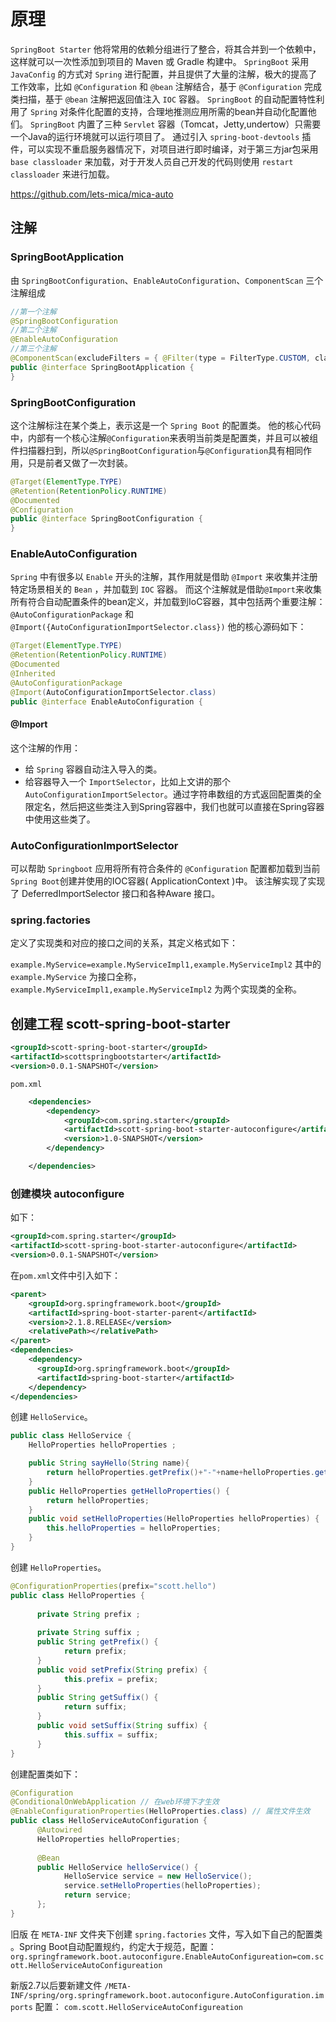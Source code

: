 # 原理

`SpringBoot Starter` 他将常用的依赖分组进行了整合，将其合并到一个依赖中，这样就可以一次性添加到项目的 Maven 或 Gradle 构建中。
`SpringBoot` 采用 `JavaConfig` 的方式对 `Spring` 进行配置，并且提供了大量的注解，极大的提高了工作效率，比如 `@Configuration` 和 `@bean` 注解结合，基于 `@Configuration` 完成类扫描，基于 `@bean` 注解把返回值注入 `IOC` 容器。
`SpringBoot` 的自动配置特性利用了 `Spring` 对条件化配置的支持，合理地推测应用所需的bean并自动化配置他们。
`SpringBoot` 内置了三种 `Servlet` 容器（Tomcat，Jetty,undertow）只需要一个Java的运行环境就可以运行项目了。
通过引入 `spring-boot-devtools` 插件，可以实现不重启服务器情况下，对项目进行即时编译，对于第三方jar包采用 `base classloader` 来加载，对于开发人员自己开发的代码则使用 `restart classloader` 来进行加载。

https://github.com/lets-mica/mica-auto

## 注解
### SpringBootApplication
由 `SpringBootConfiguration`、`EnableAutoConfiguration`、`ComponentScan` 三个注解组成
```java
//第一个注解
@SpringBootConfiguration
//第二个注解
@EnableAutoConfiguration
//第三个注解
@ComponentScan(excludeFilters = { @Filter(type = FilterType.CUSTOM, classes = TypeExcludeFilter.class), @Filter(type = FilterType.CUSTOM, classes = AutoConfigurationExcludeFilter.class) })
public @interface SpringBootApplication {
}
```

### SpringBootConfiguration
这个注解标注在某个类上，表示这是一个 `Spring Boot` 的配置类。
他的核心代码中，内部有一个核心注解`@Configuration`来表明当前类是配置类，并且可以被组件扫描器扫到，所以`@SpringBootConfiguration`与`@Configuration`具有相同作用，只是前者又做了一次封装。
```java
@Target(ElementType.TYPE)
@Retention(RetentionPolicy.RUNTIME)
@Documented
@Configuration
public @interface SpringBootConfiguration {
}
```
### EnableAutoConfiguration
`Spring` 中有很多以 `Enable` 开头的注解，其作用就是借助 `@Import` 来收集并注册特定场景相关的 `Bean` ，并加载到 `IOC` 容器。
而这个注解就是借助`@Import`来收集所有符合自动配置条件的bean定义，并加载到IoC容器，其中包括两个重要注解：`@AutoConfigurationPackage` 和 `@Import({AutoConfigurationImportSelector.class})`
他的核心源码如下：
```java
@Target(ElementType.TYPE)
@Retention(RetentionPolicy.RUNTIME)
@Documented
@Inherited
@AutoConfigurationPackage
@Import(AutoConfigurationImportSelector.class)
public @interface EnableAutoConfiguration {
```

#### @Import
这个注解的作用：
- 给 `Spring` 容器自动注入导入的类。
- 给容器导入一个 `ImportSelector`，比如上文讲的那个 `AutoConfigurationImportSelector`。通过字符串数组的方式返回配置类的全限定名，然后把这些类注入到Spring容器中，我们也就可以直接在Spring容器中使用这些类了。

### AutoConfigurationImportSelector
可以帮助 `Springboot` 应用将所有符合条件的 `@Configuration` 配置都加载到当前`Spring Boot`创建并使用的IOC容器( ApplicationContext )中。
该注解实现了实现了 DeferredImportSelector 接口和各种Aware 接口。

### spring.factories
定义了实现类和对应的接口之间的关系，其定义格式如下：

`example.MyService=example.MyServiceImpl1,example.MyServiceImpl2`
其中的 `example.MyService` 为接口全称，`example.MyServiceImpl1,example.MyServiceImpl2` 为两个实现类的全称。

## 创建工程 scott-spring-boot-starter

```xml
<groupId>scott-spring-boot-starter</groupId>
<artifactId>scottspringbootstarter</artifactId>
<version>0.0.1-SNAPSHOT</version>
```
`pom.xml`
```xml
    <dependencies>
        <dependency>
            <groupId>com.spring.starter</groupId>
            <artifactId>scott-spring-boot-starter-autoconfigure</artifactId>
            <version>1.0-SNAPSHOT</version>
        </dependency>

    </dependencies>
```

### 创建模块 autoconfigure
如下：
```xml
<groupId>com.spring.starter</groupId>
<artifactId>scott-spring-boot-starter-autoconfigure</artifactId>
<version>0.0.1-SNAPSHOT</version>
```
在`pom.xml`文件中引入如下：
```xml
<parent>
    <groupId>org.springframework.boot</groupId>
    <artifactId>spring-boot-starter-parent</artifactId>
    <version>2.1.8.RELEASE</version>
    <relativePath></relativePath>
</parent>
<dependencies>
    <dependency>
	  <groupId>org.springframework.boot</groupId>
	  <artifactId>spring-boot-starter</artifactId>
    </dependency>
</dependencies>
```
创建 `HelloService`。
```java
public class HelloService {
    HelloProperties helloProperties ;

    public String sayHello(String name){
        return helloProperties.getPrefix()+"-"+name+helloProperties.getSuffix() ;
    }
    public HelloProperties getHelloProperties() {
        return helloProperties;
    }
    public void setHelloProperties(HelloProperties helloProperties) {
        this.helloProperties = helloProperties;
    }
}
```
创建 `HelloProperties`。
```java
@ConfigurationProperties(prefix="scott.hello")
public class HelloProperties {
      
      private String prefix ;
      
      private String suffix ;
      public String getPrefix() {
            return prefix;
      }
      public void setPrefix(String prefix) {
            this.prefix = prefix;
      }
      public String getSuffix() {
            return suffix;
      }
      public void setSuffix(String suffix) {
            this.suffix = suffix;
      }
}
```
创建配置类如下：
```java
@Configuration
@ConditionalOnWebApplication // 在web环境下才生效
@EnableConfigurationProperties(HelloProperties.class) // 属性文件生效
public class HelloServiceAutoConfiguration {
      @Autowired
      HelloProperties helloProperties;
   
      @Bean
      public HelloService helloService() {
            HelloService service = new HelloService();
            service.setHelloProperties(helloProperties);
            return service;
      };
}
```
旧版 在 `META-INF` 文件夹下创建 `spring.factories` 文件，写入如下自己的配置类 。Spring Boot自动配置规约，约定大于规范，配置：
`org.springframework.boot.autoconfigure.EnableAutoConfigureation=com.scott.HelloServiceAutoConfigureation`

新版2.7以后要新建文件 `/META-INF/spring/org.springframework.boot.autoconfigure.AutoConfiguration.imports` 配置：
`com.scott.HelloServiceAutoConfigureation`
